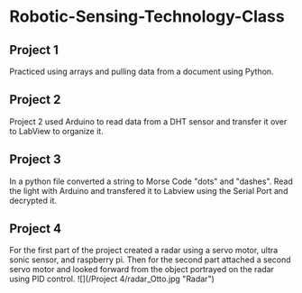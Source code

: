 # Robotic-Sensing-Technology-Class
## Project 1 
Practiced using arrays and pulling data from a document using Python.
## Project 2
Project 2 used Arduino to read data from a DHT sensor and transfer it over to LabView to organize it.
## Project 3
In a python file converted a string to Morse Code "dots" and "dashes". Read the light with Arduino and transfered it to Labview using the Serial Port and decrypted it.
## Project 4 
For the first part of the project created a radar using a servo motor, ultra sonic sensor, and raspberry pi. Then for the second part attached a second servo motor and looked forward from the object portrayed on the radar using PID control.
![](/Project 4/radar_Otto.jpg "Radar")

